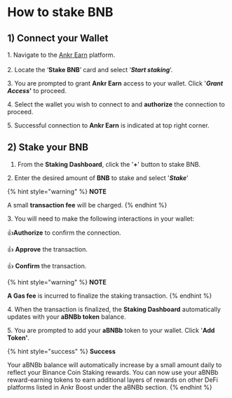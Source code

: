 # How to stake BNB

## **1) Connect your Wallet**

1\. Navigate to the [Ankr Earn](https://stakefi.ankr.com/liquid-staking/launchpad) platform.\
\
2\. Locate the ‘**Stake BNB**’ card and select ‘_**Start staking**_’.

3\. You are prompted to grant **Ankr Earn** access to your wallet. Click '_**Grant Access**_**'** to proceed.

4\. Select the wallet you wish to connect to and **authorize** the connection to proceed.

5\. Successful connection to **Ankr Earn** is indicated at top right corner.

## 2) Stake your BNB

1. From the **Staking Dashboard**, click the '**+**' button to stake BNB.

&#x20; 2\. Enter the desired amount of **BNB** to stake and select '_**Stake**_'

{% hint style="warning" %}
**NOTE**

A small **transaction fee** will be charged.
{% endhint %}

3\. You will need to make the following interactions in your wallet:

:thumbsup:**Authorize** to confirm the connection.

:thumbsup: **Approve** the transaction.

:thumbsup: **Confirm** the transaction.

{% hint style="warning" %}
**NOTE**

**A Gas fee** is incurred to finalize the staking transaction.
{% endhint %}

4\. When the transaction is finalized, the **Staking Dashboard** automatically updates with your **aBNBb token** balance.

5\. You are prompted to add your **aBNBb** token to your wallet. Click '**Add Token'**.

{% hint style="success" %}
**Success**

Your aBNBb balance will automatically increase by a small amount daily to reflect your Binance Coin Staking rewards. You can now use your aBNBb reward-earning tokens to earn additional layers of rewards on other DeFi platforms listed in Ankr Boost under the aBNBb section.
{% endhint %}
